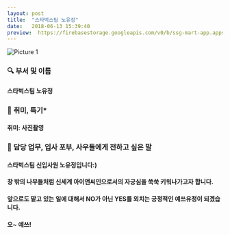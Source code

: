 ```yaml
---
layout: post
title:  "스타벅스팀 노유정"
date:   2018-06-13 15:39:40
preview:  https://firebasestorage.googleapis.com/v0/b/ssg-mart-app.appspot.com/o/%EB%8F%99%EA%B8%B0%EC%82%AC%EC%A7%84%2F191913.jpg?alt=media&token=1520b8bf-c8dd-48e2-9147-507ca9cc543d
---
```


![Picture 1](https://firebasestorage.googleapis.com/v0/b/ssg-mart-app.appspot.com/o/%EC%85%80%EC%B9%B4%2F%EC%9C%A0%EC%A0%95.jpg?alt=media&token=97735d4e-5dd3-432a-bb1b-12f107e9ff3f)


### 🔍 **부서 및 이름**

#### 스타벅스팀 노유정  

### 🔔 **취미, 특기***

#### 취미: 사진촬영

### 🔔 **담당 업무, 입사 포부, 사우들에게 전하고 싶은 말**

#### 스타벅스팀 신입사원 노유정입니다:)

#### 창 밖의 나무들처럼 신세계 아이앤씨인으로서의 자긍심을 쑥쑥 키워나가고자 합니다.

#### 앞으로도  맡고 있는 일에 대해서 NO가 아닌 YES를 외치는 긍정적인 예쓰유정이 되겠습니다.

#### 오~ 예쓰!